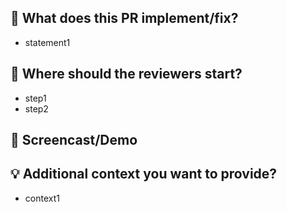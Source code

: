 ## :rocket: What does this PR implement/fix?  
- statement1  

## :book: Where should the reviewers start?  
- step1  
- step2  

## :movie_camera: Screencast/Demo  

## :bulb: Additional context you want to provide?  
- context1

